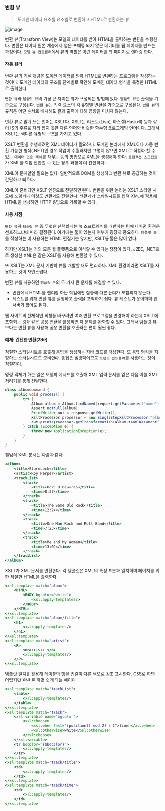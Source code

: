 ### 변환 뷰

> 도메인 데이터 요소를 요소별로 변환하고 HTML로 변환하는 뷰

![image](https://github.com/jongfeel/BookReview/assets/17442457/1eac8c1e-17aa-4c88-9527-a0ae09eaa126)

변환 뷰(Transform View)는 모델의 데이터를 받아 HTML을 출력하는 변환을 수행한다.
변환은 데이터 원본 계층에서 얻은 포매팅 되지 않은 데이터를 웹 페이지를 만드는 과정이다.
`모델 뷰 컨트롤러`에서 뷰의 역할은 이런 데이터를 웹 페이지로 렌더링 한다.

#### 작동 원리

변환 뷰의 기본 개념은 도메인 데이터를 받아 HTML로 변환하는 프로그램을 작성하는 것이다.
도메인 데이터의 구조를 단계별로 확인해 도메인 데이터 형식을 특정한 HTML로 출력한다.

`변환 뷰`와 `템플릿 뷰`의 가장 큰 차이는 뷰가 구성되는 방법에 있다.
`템플릿 뷰`는 출력을 기준으로 구성된다.
`변환 뷰`는 입력 요소의 각 유형별 변환을 기준으로 구성된다.
`변환 뷰`의 규칙은 어떤 순서로 배치해도 결과 출력에 대해 영향을 미치지 않는다.

변환 뷰로 많이 쓰는 언어는 XSLT다. XSLT는 리스트(Lisp), 하스켈(Haskell) 등과 같이 IS의 주류로 자리 잡지 못한 다른 언어와 비슷한 함수형 프로그래밍 언어이다. 그래서 XSLT는 색다른 유형의 구조를 가지고 있다.

XSLT 변환을 수행하려면 XML 데이터가 필요하다.
도메인 논리에서 XML이나 자동 변환 가능한 형식(.NET)인 경우 작업이 수월하지만
그렇지 않으면 XML로 직렬화 할 수 있는 `데이터 전송 객체`를 채우는 등의 방법으로 XML을 생성해야 한다.
`트랜잭션 스크립트`가 XML을 직접 반환할 수 있는 경우 과정이 더 간단하다.

XML이 문자열일 필요는 없다. 일반적으로 DOM을 생성하고 변환 뷰로 공급하는 것이 간단하고 빠르다.

XML이 준비되면 XSLT 엔진으로 전달하면 된다.
변환을 위한 논리는 XSLT 스타일 시트에 포함되며 이것도 변환기로 전달한다.
변환기가 스타일시트를 입력 XML에 적용해 HTML을 생성하면 HTTP 응답으로 기록할 수 있다.

#### 사용 시점

`변환 뷰`와 `템플릿 뷰` 중 무엇을 선택할지는 뷰 소프트웨어를 개발하는 팀에서 어떤 환경을 선호하느냐에 따라 결정된다.
여기에는 툴이 있는지 여부가 굉장히 중요하다.
`템플릿 뷰`를 작성하는 데 사용하는 HTML 편집기는 많지만, XSLT용 툴은 많이 없다.

하지만 XSLT는 거의 모든 웹 플랫폼으로 이식할 수 있다는 장점이 있다.
J2EE, .NET으로 생성한 XML은 같은 XSLT를 사용해 변환할 수 있다.

또 XSLT는 XML 문서 기반의 뷰를 개발할 때도 편리하다.
XML 환경이라면 XSLT를 사용하는 것이 자연스럽다.

변환 뷰를 사용하면 `템플릿 뷰`의 두 가지 큰 문제를 해결할 수 있다.

- 변환에서 HTML을 렌더링 하는 작업에만 집중해 다른 논리가 포함되지 않는다.
- 테스트를 위해 변환 뷰를 실행하고 출력을 포착하기 쉽다. 뷰 테스트가 용이하며 웹 서버가 없어도 된다.

웹 사이트의 전체적인 외형을 바꾸려면 여러 변환 프로그램을 변경해야 하는데
XSLT에 포함되는 것과 같은 공용 변환을 활용하면 이 문제를 완화할 수 있다.
그래서 템플릿 뷰 보다는 변환 뷰를 사용해 공용 변환을 호출하는 편이 훨씬 쉽다.

#### 예제: 간단한 변환(자바)

적절한 스타일시트를 호출해 응답을 생성하는 자바 코드를 작성한다.
또 응답 형식을 지정하는 스타일시트도 준비한다.
응답은 범용적이므로 `프런트 컨트롤러`를 사용하는 것이 적절하다.

명령 객체가 하는 일은 모델의 메서드를 호출해 XML 입력 문서를 얻은 다음 이를 XML 처리기를 통해 전달한다.

``` java
class AlbumCommand {
    public void process() {
        try {
            Album album = Album.findNamed(request.getParameter("name"));
            Assert.notNull(album);
            PrintWriter out = response.getWriter();
            XsltProcessor processor = new SingleStepXsltProcessor("album.xsl");
            out.print(processor.getTransformation(album.toXmlDocument()));
        } catch (Exception e) {
            throw new ApplicationException(e);
        }
    }
}
```

앨범의 XML 문서는 다음과 같다.

``` xml
<album>
	<title>Stormcock</title>
	<artist>Roy Harper</artist>
	<trackList>
		<track>
			<title>Hors d'Oeuvres</title>
			<time>8:37</time>
		</track>
		<track>
			<title>The Same Old Rock</title>
			<time>12:24</time>
		</track>
		<track>
			<title>One Man Rock and Roll Band</title>
			<time>7:23</time>
		</track>
		<track>
			<title>Me and My Woman</title>
			<time>13:01</time>
		</track>
	</trackList>
</album>
```

XSLT가 XML 문서를 변환한다.
각 템플릿은 XML의 특정 부분과 일치하며 페이지를 위한 적절한 HTML을 출력한다.

``` xsl
<xsl:template match="album">
	<HTML>
		<BODY bgcolor="white">
			<xsl:apply-templates/>
		</BODY>
	</HTML>
</xsl:template>
<xsl:template match="album/title">
	<h1>
		<xsl:apply-templates/>
	</h1>
</xsl:template>
<xsl:template match="artist">
	<P>
		<B>Artist: </B>
		<xsl:apply-templates/>
	</P>
</xsl:template>
```

템플릿 일치를 활용해 테이블의 행을 번갈아 다른 색으로 강조 표시한다.
CSS로 하면 어렵지만 XML로 하면 쉽게 되는 예이다.

``` xsl
<xsl:template match="trackList">
	<table>
		<xsl:apply-templates/>
	</table>
</xsl:template>
<xsl:template match="track">
	<xsl:variable name="bgcolor">
		<xsl:choose>
			<xsl:when test="(position() mod 2) = 1">linen</xsl:when>
			<xsl:otherwise>white</xsl:otherwise>
		</xsl:choose>
	</xsl:variable>
	<tr bgcolor="{$bgcolor}">
		<xsl:apply-templates/>
	</tr>
</xsl:template>
<xsl:template match="track/title">
	<td>
		<xsl:apply-templates/>
	</td>
</xsl:template>
<xsl:template match="track/time">
	<td>
		<xsl:apply-templates/>
	</td>
</xsl:template>
```